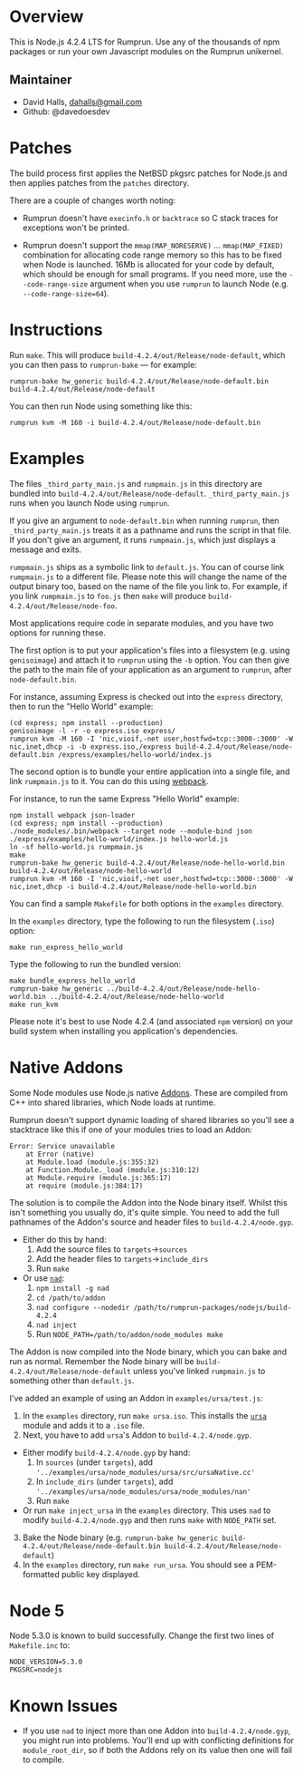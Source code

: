 Overview
========

This is Node.js 4.2.4 LTS for Rumprun. Use any of the thousands of npm packages
or run your own Javascript modules on the Rumprun unikernel.

Maintainer
----------

* David Halls, dahalls@gmail.com
* Github: @davedoesdev

Patches
=======

The build process first applies the NetBSD pkgsrc patches for Node.js and then
applies patches from the `patches` directory.

There are a couple of changes worth noting:

- Rumprun doesn't have `execinfo.h` or `backtrace` so C stack traces for
  exceptions won't be printed.

- Rumprun doesn't support the `mmap(MAP_NORESERVE)` ... `mmap(MAP_FIXED)`
  combination for allocating code range memory so this has to be fixed when
  Node is launched. 16Mb is allocated for your code by default, which should
  be enough for small programs. If you need more, use the `--code-range-size`
  argument when you use `rumprun` to launch Node (e.g. `--code-range-size=64`).

Instructions
============

Run `make`. This will produce `build-4.2.4/out/Release/node-default`, which you
can then pass to `rumprun-bake` &mdash; for example:

```shell
rumprun-bake hw_generic build-4.2.4/out/Release/node-default.bin build-4.2.4/out/Release/node-default
```

You can then run Node using something like this:

```shell
rumprun kvm -M 160 -i build-4.2.4/out/Release/node-default.bin
```

Examples
========

The files `_third_party_main.js` and `rumpmain.js` in this directory are bundled
into `build-4.2.4/out/Release/node-default`. `_third_party_main.js` runs when
you launch Node using `rumprun`.

If you give an argument to `node-default.bin` when running `rumprun`, then
`_third_party_main.js` treats it as a pathname and runs the script in that file.
If you don't give an argument, it runs `rumpmain.js`, which just displays a
message and exits.

`rumpmain.js` ships as a symbolic link to `default.js`. You can of course link
`rumpmain.js` to a different file. Please note this will change the name of the
output binary too, based on the name of the file you link to. For example,
if you link `rumpmain.js` to `foo.js` then `make` will produce
`build-4.2.4/out/Release/node-foo`.

Most applications require code in separate modules, and you have two
options for running these.

The first option is to put your application's files into a filesystem (e.g.
using `genisoimage`) and attach it to `rumprun` using the `-b` option. You can
then give the path to the main file of your application as an argument to
`rumprun`, after `node-default.bin`.

For instance, assuming Express is checked out into the `express` directory,
then to run the "Hello World" example:

```shell
(cd express; npm install --production)
genisoimage -l -r -o express.iso express/
rumprun kvm -M 160 -I 'nic,vioif,-net user,hostfwd=tcp::3000-:3000' -W nic,inet,dhcp -i -b express.iso,/express build-4.2.4/out/Release/node-default.bin /express/examples/hello-world/index.js
```

The second option is to bundle your entire application into a single file,
and link `rumpmain.js` to it. You can do this using
[webpack](http://webpack.github.io/).

For instance, to run the same Express "Hello World" example:

```
npm install webpack json-loader
(cd express; npm install --production)
./node_modules/.bin/webpack --target node --module-bind json ./express/examples/hello-world/index.js hello-world.js
ln -sf hello-world.js rumpmain.js
make
rumprun-bake hw_generic build-4.2.4/out/Release/node-hello-world.bin build-4.2.4/out/Release/node-hello-world
rumprun kvm -M 160 -I 'nic,vioif,-net user,hostfwd=tcp::3000-:3000' -W nic,inet,dhcp -i build-4.2.4/out/Release/node-hello-world.bin
```

You can find a sample `Makefile` for both options in the `examples` directory.

In the `examples` directory, type the following to run the filesystem (`.iso`)
option:

```shell
make run_express_hello_world
```

Type the following to run the bundled version:

```shell
make bundle_express_hello_world
rumprun-bake hw_generic ../build-4.2.4/out/Release/node-hello-world.bin ../build-4.2.4/out/Release/node-hello-world
make run_kvm
```

Please note it's best to use Node 4.2.4 (and associated `npm` version) on your
build system when installing you application's dependencies.

Native Addons
=============

Some Node modules use Node.js native
[Addons](https://nodejs.org/api/addons.html). These are compiled from C++ into
shared libraries, which Node loads at runtime.

Rumprun doesn't support dynamic loading of shared libraries so you'll see a
stacktrace like this if one of your modules tries to load an Addon:

```
Error: Service unavailable
    at Error (native)
    at Module.load (module.js:355:32)
    at Function.Module._load (module.js:310:12)
    at Module.require (module.js:365:17)
    at require (module.js:384:17)
```

The solution is to compile the Addon into the Node binary itself. Whilst this
isn't something you usually do, it's quite simple. You need to add the full
pathnames of the Addon's source and header files to `build-4.2.4/node.gyp`.

- Either do this by hand:
  1. Add the source files to `targets`&rarr;`sources` 
  2. Add the header files to `targets`&rarr;`include_dirs`
  3. Run `make`
- Or use [`nad`](https://github.com/thlorenz/nad):
  1. `npm install -g nad`
  2. `cd /path/to/addon`
  2. `nad configure --nodedir /path/to/rumprun-packages/nodejs/build-4.2.4`
  3. `nad inject`
  4. Run `NODE_PATH=/path/to/addon/node_modules make`

The Addon is now compiled into the Node binary, which you can bake and run as
normal. Remember the Node binary will be `build-4.2.4/out/Release/node-default`
unless you've linked `rumpmain.js` to something other than `default.js`.

I've added an example of using an Addon in `examples/ursa/test.js`:

1. In the `examples` directory, run `make ursa.iso`. This installs the
   [`ursa`](https://github.com/quartzjer/ursa) module and adds it to a `.iso`
   file.
2. Next, you have to add `ursa`'s Addon to `build-4.2.4/node.gyp`.
  - Either modify `build-4.2.4/node.gyp` by hand:
    1. In `sources` (under `targets`), add `'../examples/ursa/node_modules/ursa/src/ursaNative.cc'`
    2. In `include_dirs` (under `targets`), add `'../examples/ursa/node_modules/ursa/node_modules/nan'`
    3. Run `make`
  - Or run `make inject_ursa` in the `examples` directory. This uses `nad` to
    modify `build-4.2.4/node.gyp` and then runs `make` with `NODE_PATH` set.
3. Bake the Node binary (e.g. `rumprun-bake hw_generic build-4.2.4/out/Release/node-default.bin build-4.2.4/out/Release/node-default`)
4. In the `examples` directory, run `make run_ursa`. You should see a
   PEM-formatted public key displayed.

Node 5
======

Node 5.3.0 is known to build successfully. Change the first two lines of
`Makefile.inc` to:

```make
NODE_VERSION=5.3.0
PKGSRC=nodejs
```

Known Issues
============

- If you use `nad` to inject more than one Addon into `build-4.2.4/node.gyp`,
  you might run into problems. You'll end up with conflicting definitions for
  `module_root_dir`, so if both the Addons rely on its value then one will
  fail to compile.
